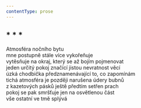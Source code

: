 ```yaml
---
contentType: prose
---
```


## \* \* \*

Atmosféra nočního bytu  
mne postupně stále více vykořeňuje  
vytěsňuje na okraj, který se až bojím pojmenovat  
jeden určitý pokoj značící jistou nevratnost věcí  
úzká chodbička předznamenávající to, co zapomínám  
tichá atmosféra je později narušena údery bubnů  
z kazetových pásků ještě předtím setřen prach  
pokoj se pak smršťuje jen na osvětlenou část  
vše ostatní ve tmě splývá
